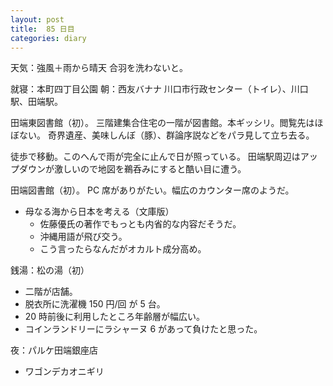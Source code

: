 ```yaml
---
layout: post
title:  85 日目
categories: diary
---
```


天気：強風＋雨から晴天
合羽を洗わないと。

就寝：本町四丁目公園
朝：西友バナナ
川口市行政センター（トイレ）、川口駅、田端駅。

田端東図書館（初）。
三階建集合住宅の一階が図書館。本ギッシリ。閲覧先はほぼない。
奇界遺産、美味しんぼ（豚）、群論序説などをパラ見して立ち去る。

徒歩で移動。このへんで雨が完全に止んで日が照っている。
田端駅周辺はアップダウンが激しいので地図を鵜呑みにすると酷い目に遭う。

田端図書館（初）。
PC 席がありがたい。幅広のカウンター席のようだ。
* 母なる海から日本を考える（文庫版）
  * 佐藤優氏の著作でもっとも内省的な内容だそうだ。
  * 沖縄用語が飛び交う。
  * こう言ったらなんだがオカルト成分高め。

銭湯：松の湯（初）
* 二階が店舗。
* 脱衣所に洗濯機 150 円/回 が 5 台。
* 20 時前後に利用したところ年齢層が幅広い。
* コインランドリーにラシャーヌ 6 があって負けたと思った。

夜：パルケ田端銀座店
* ワゴンデカオニギリ
